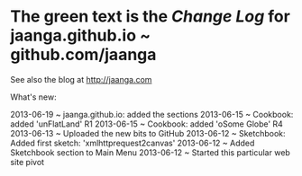 The green text is the *Change Log* for
jaanga.github.io ~ github.com/jaanga
=================================================
See also the blog at http://jaanga.com

What's new:

2013-06-19 ~ jaanga.github.io: added the sections
2013-06-15 ~ Cookbook: added 'unFlatLand' R1
2013-06-15 ~ Cookbook: added 'oSome Globe' R4
2013-06-13 ~ Uploaded the new bits to GitHub
2013-06-12 ~ Sketchbook: Added first sketch: 'xmlhttprequest2canvas'
2013-06-12 ~ Added Sketchbook section to Main Menu
2013-06-12 ~ Started this particular web site pivot

